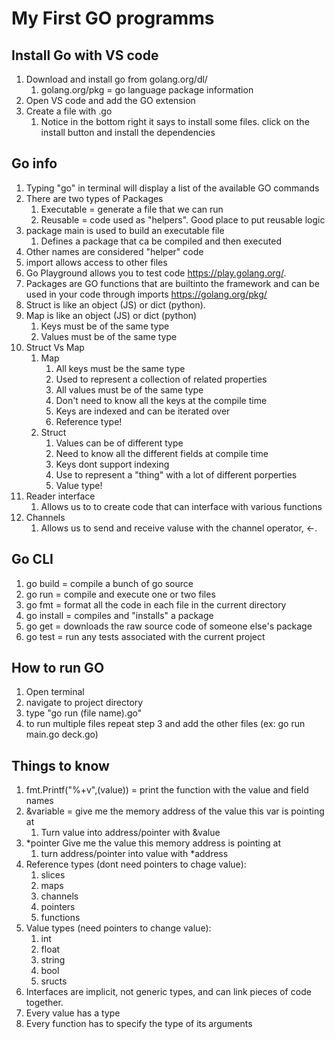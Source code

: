 # My First GO programms

## Install Go with VS code

1. Download and install go from golang.org/dl/
   1. golang.org/pkg = go language package information
2. Open VS code and add the GO extension
3. Create a file with .go
   1. Notice in the bottom right it says to install some files. click on the install button and install the dependencies

## Go info

1. Typing "go" in terminal will display a list of the available GO commands
2. There are two types of Packages
   1. Executable = generate a file that we can run
   2. Reusable = code used as "helpers". Good place to put reusable logic
3. package main is used to build an executable file
   1. Defines a package that ca be compiled and then executed
4. Other names are considered "helper" code
5. import allows access to other files
6. Go Playground allows you to test code <https://play.golang.org/>.
7. Packages are GO functions that are builtinto the framework and can be used in your code through imports <https://golang.org/pkg/>
8. Struct is like an object (JS) or dict (python).
9. Map is like an object (JS) or dict (python)
   1. Keys must be of the same type
   2. Values must be of the same type
10. Struct Vs Map
    1. Map
       1. All keys must be the same type
       2. Used to represent a collection of related properties
       3. All values must be of the same type
       4. Don't need to know all the keys at the compile time
       5. Keys are indexed and can be iterated over
       6. Reference type!
    2. Struct
       1. Values can be of different type
       2. Need to know all the different fields at compile time
       3. Keys dont support indexing
       4. Use to represent a "thing" with a lot of different porperties
       5. Value type!
11. Reader interface
    1. Allows us to to create code that can interface with various functions
12. Channels
    1. Allows us to send and receive valuse with the channel operator, <-.

## Go CLI

1. go build = compile a bunch of go source
2. go run = compile and execute one or two files
3. go fmt = format all the code in each file in the current directory
4. go install = compiles and "installs" a package
5. go get = downloads the raw source code of someone else's package
6. go test = run any tests associated with the current project

## How to run GO

1. Open terminal
2. navigate to project directory
3. type "go run (file name).go"
4. to run multiple files repeat step 3 and add the other files (ex: go run main.go deck.go)

## Things to know

1. fmt.Printf("%+v",(value)) = print the function with the value and field names
2. &variable = give me the memory address of the value this var is pointing at
   1. Turn value into address/pointer with &value
3. *pointer Give me the value this memory address is pointing at
   1. turn address/pointer into value with *address
4. Reference types (dont need pointers to chage value):
   1. slices
   2. maps
   3. channels
   4. pointers
   5. functions
5. Value types (need pointers to change value):
   1. int
   2. float
   3. string
   4. bool
   5. sructs
6. Interfaces are implicit, not generic types, and can link pieces of code together.
7. Every value has a type
8. Every function has to specify the type of its arguments